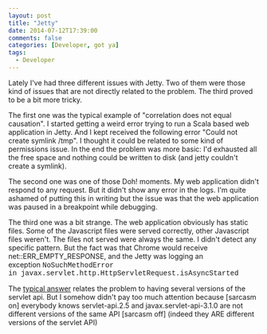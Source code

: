 ```yaml
---
layout: post
title: "Jetty"
date: 2014-07-12T17:39:00
comments: false
categories: [Developer, got ya]
tags:
  - Developer
---
```


Lately I've had three different issues with Jetty. Two of them were those kind of issues that are not directly related to the problem. The third proved to be a bit more tricky.


The first one was the typical example of "correlation does not equal causation". I started getting a weird error trying to run a Scala based web application in Jetty. And I kept received the following error "Could not create symlink /tmp". I thought it could be related to some kind of permissions issue. In the end the problem was more basic: I'd exhausted all the free space and nothing could be written to disk (and jetty couldn't create a symlink).


The second one was one of those Doh! moments. My web application didn't respond to any request. But it didn't show any error in the logs. I'm quite ashamed of putting this in writing but the issue was that the web application was paused in a breakpoint while debugging.


The third one was a bit strange. The web application obviously has static files. Some of the Javascript files were served correctly, other Javascript files weren't. The files not served were always the same. I didn't detect any specific pattern. But the fact was that Chrome would receive net::ERR_EMPTY_RESPONSE, and the Jetty was logging an exception&nbsp;<span style="font-family: 'Courier New', Courier, monospace;">NoSuchMethodError in&nbsp;</span><span style="font-family: 'Courier New', Courier, monospace;">javax.servlet.http.HttpServletRequest.isAsyncStarted &nbsp;</span>


The [typical answer](http://stackoverflow.com/questions/21510177/embedded-jetty-9) relates the problem to having several versions of the servlet api. But I somehow didn't pay too much attention because [sarcasm on]&nbsp;<sarcasm on="">everybody knows servlet-api.2.5 and javax.servlet-api-3.1.0 are not different versions of the same API [sarcasm off] (indeed they ARE different versions of the servlet API)<sarcasm off=""></sarcasm></sarcasm>
